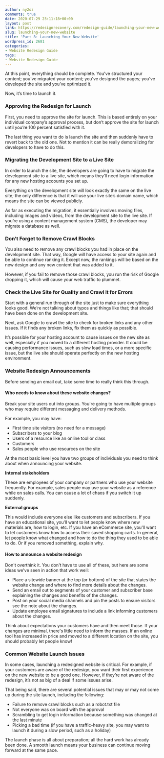 ```yaml
---
author: ny2oz
comments: true
date: 2020-07-29 23:11:18+00:00
layout: post
link: https://redesignrecovery.com/redesign-guide/launching-your-new-website/
slug: launching-your-new-website
title: 'Part 8: Launching Your New Website'
wordpress_id: 2681
categories:
- Website Redesign Guide
tags:
- Website Redesign Guide
---
```





At this point, everything should be complete. You've structured your content; you’ve migrated your content; you've designed the pages; you’ve developed the site and you’ve optimized it.







Now, it’s time to launch it.







### Approving the Redesign for Launch







First, you need to approve the site for launch. This is based entirely on your individual company’s approval process, but don’t approve the site for launch until you’re 100 percent satisfied with it.







The last thing you want to do is launch the site and then suddenly have to revert back to the old one. Not to mention it can be really demoralizing for developers to have to do this.







### Migrating the Development Site to a Live Site







In order to launch the site, the developers are going to have to migrate the development site to a live site, which means they’ll need login information for any new hosting accounts you set up.







Everything on the development site will look exactly the same on the live site; the only difference is that it will use your live site’s domain name, which means the site can be viewed publicly.







As far as executing the migration, it essentially involves moving files, including images and videos, from the development site to the live site. If you’re using a content management system (CMS), the developer may migrate a database as well.







### Don’t Forget to Remove Crawl Blocks







You also need to remove any crawl blocks you had in place on the development site. That way, Google will have access to your site again and be able to continue ranking it. Except now, the rankings will be based on the new design and any new content that was added to it.







However, if you fail to remove those crawl blocks, you run the risk of Google dropping it, which will cause your web traffic to plummet.







### Check the Live Site for Quality and Crawl it for Errors







Start with a general run through of the site just to make sure everything looks good. We’re not talking about typos and things like that; that should have been done on the development site.







Next, ask Google to crawl the site to check for broken links and any other issues. If it finds any broken links, fix them as quickly as possible.







It’s possible for your hosting account to cause issues on the new site as well, especially if you moved to a different hosting provider. It could be causing performance issues, such as slow load times, or a more specific issue, but the live site should operate perfectly on the new hosting environment.







### Website Redesign Announcements







Before sending an email out, take some time to really think this through.







#### Who needs to know about these website changes?







Break your site users out into groups. You're going to have multiple groups who may require different messaging and delivery methods.







For example, you may have:







  * First time site visitors (no need for a message)
  * Subscribers to your blog
  * Users of a resource like an online tool or class
  * Customers
  * Sales people who use resources on the site






At the most basic level you have two groups of individuals you need to think about when announcing your website.







**Internal stakeholders**







These are employees of your company or partners who use your website frequently. For example, sales people may use your website as a reference while on sales calls. You can cause a lot of chaos if you switch it up suddenly.







**External groups**







This would include everyone else like customers and subscribers. If you have an educational site, you'll want to let people know where new materials are, how to login, etc. If you have an eCommerce site, you'll want to let customers know how to access their saved shopping carts. In general, let people know what changed and how to do the thing they used to be able to do. Or if you removed something, explain why.







#### How to announce a website redesign







Don't overthink it. You don't have to use all of these, but here are some ideas we've seen in action that work well:







  * Place a sitewide banner at the top (or bottom) of the site that states the website change and where to find more details about the changes.
  * Send an email out to segments of your customer and subscriber base explaining the changes and benefits of the changes.
  * Post on your social media channels and pin the posts to ensure visitors see the note about the changes.
  * Update employee email signatures to include a link informing customers about the changes.






Think about expectations your customers have and then meet those. If your changes are minimal, there's little need to inform the masses. If an online tool has increased in price and moved to a different location on the site, you should probably let people know!







### Common Website Launch Issues







In some cases, launching a redesigned website is critical. For example, if your customers are aware of the redesign, you want their first experience on the new website to be a good one. However, if they’re not aware of the redesign, it’s not as big of a deal if some issues arise.







That being said, there are several potential issues that may or may not come up during the site launch, including the following:







  * Failure to remove crawl blocks such as a robot.txt file
  * Not everyone was on board with the approval
  * Scrambling to get login information because something was changed at the last minute
  * Picking a bad time (if you have a traffic-heavy site, you may want to launch it during a slow period, such as a holiday)






The launch phase is all about preparation; all the hard work has already been done. A smooth launch means your business can continue moving forward at the same pace.




